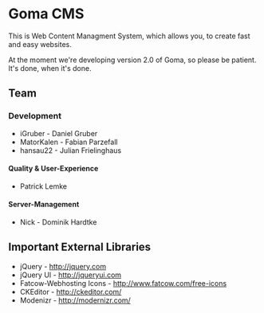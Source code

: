 Goma CMS
========

This is Web Content Managment System, which allows you, to create fast and easy websites.

At the moment we're developing version 2.0 of Goma, so please be patient. It's done, when it's done.


Team
----

### Development
* iGruber - Daniel Gruber
* MatorKalen - Fabian Parzefall
* hansau22 - Julian Frielinghaus

#### Quality & User-Experience
* Patrick Lemke

#### Server-Management
* Nick - Dominik Hardtke

Important External Libraries
------------------
* jQuery - http://jquery.com
* jQuery UI - http://jqueryui.com
* Fatcow-Webhosting Icons - http://www.fatcow.com/free-icons
* CKEditor - http://ckeditor.com/
* Modenizr - http://modernizr.com/